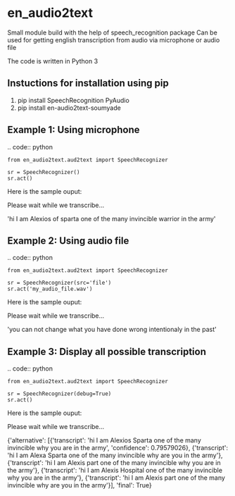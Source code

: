 # en_audio2text

Small module build with the help of speech_recognition package
Can be used for getting english transcription from audio via microphone or audio file

The code is written in Python 3

Instuctions for installation using pip
------------
1) pip install SpeechRecognition PyAudio
2) pip install en-audio2text-soumyade 



  
Example 1: Using microphone
--------

.. code:: python

    from en_audio2text.aud2text import SpeechRecognizer
    
    sr = SpeechRecognizer()
    sr.act()
    
    
  Here is the sample ouput:
  
  Please wait while we transcribe...
  
  'hi I am Alexios of sparta one of the many invincible warrior in the army'


Example 2: Using audio file
--------

.. code:: python

    from en_audio2text.aud2text import SpeechRecognizer
    
    sr = SpeechRecognizer(src='file')
    sr.act('my_audio_file.wav')
    
    
  Here is the sample ouput:
  
  Please wait while we transcribe...
  
  'you can not change what you have done wrong intentionaly in the past'


Example 3: Display all possible transcription
--------

.. code:: python

    from en_audio2text.aud2text import SpeechRecognizer
    
    sr = SpeechRecognizer(debug=True)
    sr.act()
    
    
  Here is the sample ouput:
  
  Please wait while we transcribe...
  
  {'alternative': [{'transcript': 'hi I am Alexios Sparta one of the many invincible why you are in the army',
   'confidence': 0.79579026},
  {'transcript': 'hi I am Alexa Sparta one of the many invincible why are you in the army'},
  {'transcript': 'hi I am Alexis part one of the many invincible why you are in the army'},
  {'transcript': 'hi I am Alexis Hospital one of the many invincible why you are in the army'},
  {'transcript': 'hi I am Alexis part one of the many invincible why are you in the army'}],
 'final': True}